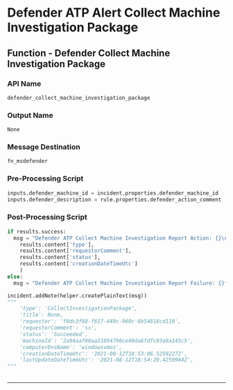 <!--
    DO NOT MANUALLY EDIT THIS FILE
    THIS FILE IS AUTOMATICALLY GENERATED WITH resilient-circuits codegen
-->

# Defender ATP Alert Collect Machine Investigation Package

## Function - Defender Collect Machine Investigation Package

### API Name
`defender_collect_machine_investigation_package`

### Output Name
`None`

### Message Destination
`fn_msdefender`

### Pre-Processing Script
```python
inputs.defender_machine_id = incident.properties.defender_machine_id
inputs.defender_description = rule.properties.defender_action_comment
```

### Post-Processing Script
```python
if results.success:
  msg = "Defender ATP Collect Machine Investigation Report Action: {}\nComment: {}\nStatus: {}\nStart Date: {}".format(
    results.content['type'],
    results.content['requestorComment'],
    results.content['status'],
    results.content['creationDateTimeUtc']
    )
else:
  msg = "Defender ATP Collect Machine Investigation Report Failure: {}".format(results.reason)

incident.addNote(helper.createPlainText(msg))
"""
    'type': 'CollectInvestigationPackage',
    'title': None,
    'requestor': 'f0dc3f88-f617-449c-960c-6b54818cd110',
    'requestorComment': 'ss',
    'status': 'Succeeded',
    'machineId': '2a94aaf80aa31094790ce40da6fdfc03a9a145c5',
    'computerDnsName': 'windowsvmos',
    'creationDateTimeUtc': '2021-08-12T18:53:06.5259227Z',
    'lastUpdateDateTimeUtc': '2021-08-12T18:54:20.4259984Z',
"""
  
```

---

